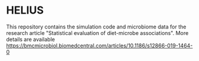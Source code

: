 # HELIUS
This repository contains the simulation code and microbiome data for the research article "Statistical evaluation of diet-microbe associations". More details are available https://bmcmicrobiol.biomedcentral.com/articles/10.1186/s12866-019-1464-0

